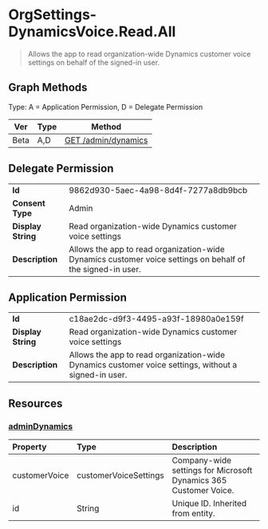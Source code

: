 # OrgSettings-DynamicsVoice.Read.All

> Allows the app to read organization-wide Dynamics customer voice settings on behalf of the signed-in user.
## Graph Methods

Type: A = Application Permission, D = Delegate Permission

|Ver|Type|Method|
|-------|----|------|
|Beta|A,D|[GET /admin/dynamics](https://docs.microsoft.com/graph/api/admindynamics-get?view=graph-rest-beta&tabs=http)|
## Delegate Permission
|||
|-|-|
|**Id**|9862d930-5aec-4a98-8d4f-7277a8db9bcb|
|**Consent Type**|Admin|
|**Display String**|Read organization-wide Dynamics customer voice settings|
|**Description**|Allows the app to read organization-wide Dynamics customer voice settings on behalf of the signed-in user.|
## Application Permission
|||
|-|-|
|**Id**|c18ae2dc-d9f3-4495-a93f-18980a0e159f|
|**Display String**|Read organization-wide Dynamics customer voice settings|
|**Description**|Allows the app to read organization-wide Dynamics customer voice settings, without a signed-in user.|
## Resources
### [adminDynamics ](https://docs.microsoft.com/graph/api/resources/admindynamics?view=graph-rest-1.0&tabs=http)
|Property|Type|Description|
|:---|:---|:---|
|customerVoice|customerVoiceSettings|Company-wide settings for Microsoft Dynamics 365 Customer Voice.|
|id|String|Unique ID. Inherited from entity.|
